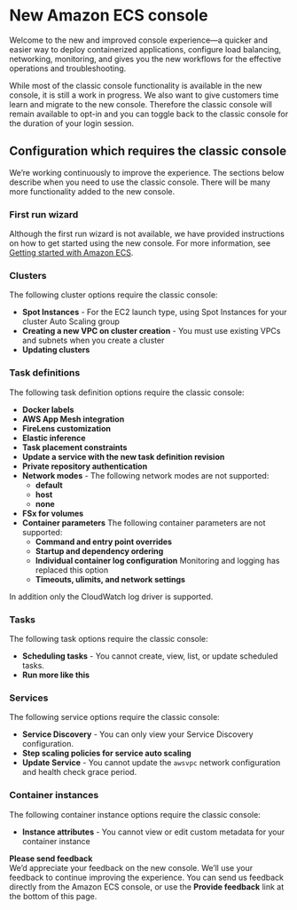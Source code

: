# New Amazon ECS console<a name="new-console"></a>

Welcome to the new and improved console experience—a quicker and easier way to deploy containerized applications, configure load balancing, networking, monitoring, and gives you the new workflows for the effective operations and troubleshooting\. 

While most of the classic console functionality is available in the new console, it is still a work in progress\. We also want to give customers time learn and migrate to the new console\. Therefore the classic console will remain available to opt\-in and you can toggle back to the classic console for the duration of your login session\.

## Configuration which requires the classic console<a name="classic-console-use-cases"></a>

We’re working continuously to improve the experience\. The sections below describe when you need to use the classic console\. There will be many more functionality added to the new console\.

### First run wizard<a name="classic-console-first-run"></a>

Although the first run wizard is not available, we have provided instructions on how to get started using the new console\. For more information, see [Getting started with Amazon ECS](getting-started.md)\.

### Clusters<a name="classic-console-clusters"></a>

The following cluster options require the classic console:
+ **Spot Instances** \- For the EC2 launch type, using Spot Instances for your cluster Auto Scaling group
+ **Creating a new VPC on cluster creation** \- You must use existing VPCs and subnets when you create a cluster
+ **Updating clusters**

### Task definitions<a name="classic-console-task-def"></a>

The following task definition options require the classic console:
+ **Docker labels**
+ **AWS App Mesh integration**
+ **FireLens customization**
+ **Elastic inference**
+ **Task placement constraints**
+ **Update a service with the new task definition revision**
+ **Private repository authentication** 
+ **Network modes** \- The following network modes are not supported:
  + **default**
  + **host**
  + **none**
+ **FSx for volumes**
+ **Container parameters** The following container parameters are not supported:
  + **Command and entry point overrides**
  + **Startup and dependency ordering**
  + **Individual container log configuration** Monitoring and logging has replaced this option
  + **Timeouts, ulimits, and network settings**

In addition only the CloudWatch log driver is supported\.

### Tasks<a name="classic-console-tasks"></a>

The following task options require the classic console:
+ **Scheduling tasks** \- You cannot create, view, list, or update scheduled tasks\.
+ **Run more like this**

### Services<a name="classic-console-services"></a>

The following service options require the classic console:
+ **Service Discovery** \- You can only view your Service Discovery configuration\. 
+ **Step scaling policies for service auto scaling**
+ **Update Service** \- You cannot update the `awsvpc` network configuration and health check grace period\.

### Container instances<a name="classic-console-instances"></a>

The following container instance options require the classic console:
+ **Instance attributes** \- You cannot view or edit custom metadata for your container instance

**Please send feedback**  
We’d appreciate your feedback on the new console\. We’ll use your feedback to continue improving the experience\. You can send us feedback directly from the Amazon ECS console, or use the **Provide feedback** link at the bottom of this page\.
